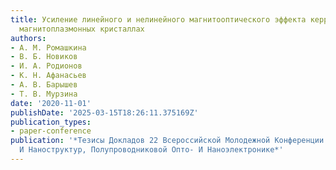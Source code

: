 ```yaml
---
title: Усиление линейного и нелинейного магнитооптического эффекта керра в биметаллических
  магнитоплазмонных кристаллах
authors:
- А. М. Ромашкина
- В. Б. Новиков
- И. А. Родионов
- К. Н. Афанасьев
- А. В. Барышев
- Т. В. Мурзина
date: '2020-11-01'
publishDate: '2025-03-15T18:26:11.375169Z'
publication_types:
- paper-conference
publication: '*Тезисы Докладов 22 Всероссийской Молодежной Конференции По Физике Полупроводников
  И Наноструктур, Полупроводниковой Опто- И Наноэлектронике*'
---
```

